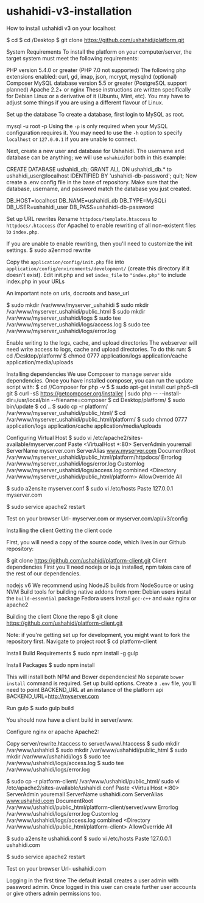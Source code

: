 # ushahidi-v3-installation
How to install ushahidi v3 on your localhost

$ cd
$ cd /Desktop
$ git clone https://github.com/ushahidi/platform.git

System Requirements
To install the platform on your computer/server, the target system must meet the following requirements:

PHP version 5.4.0 or greater (PHP 7.0 not supported)
The following php extensions enabled: curl, gd, imap, json, mcrypt, mysqlnd (optional)
Composer
MySQL database version 5.5 or greater (PostgreSQL support planned)
Apache 2.2+ or nginx
These instructions are written specifically for Debian Linux or a derivative of it (Ubuntu, Mint, etc). You may have to adjust some things if you are using a different flavour of Linux.

Set up the database
To create a database, first login to MySQL as root.

mysql -u root -p
Using the `-p` is only required when your MySQL configuration requires it.
You may need to use the `-h` option to specify `localhost` or `127.0.0.1` if you are unable to connect.

Next, create a new user and database for Ushahidi. The username and database can be anything; we will use `ushahidi`for both in this example:

CREATE DATABASE ushahidi_db;
GRANT ALL ON ushahidi_db.* to ushahidi_user@localhost IDENTIFIED BY 'ushahidi-db-password';
quit;
Now create a .env config file in the base of repository. Make sure that the database, username, and password match the database you just created.

DB_HOST=localhost
DB_NAME=ushahidi_db
DB_TYPE=MySQLi
DB_USER=ushahidi_user
DB_PASS=ushahidi-db-password

Set up URL rewrites
Rename `httpdocs/template.htaccess` to `httpdocs/.htaccess` (for Apache) to enable rewriting of all non-existent files to `index.php`.

If you are unable to enable rewriting, then you'll need to customize the init settings. $ sudo a2enmod rewrite

Copy the `application/config/init.php` file into `application/config/environments/development/` (create this directory if it doesn't exist).
Edit init.php and set `index_file` to `"index.php"` to include index.php in your URLs

An important note on urls, docroots and base_url

$ sudo mkdir /var/www/myserver_ushahidi
$ sudo mkdir /var/www/myserver_ushahidi/public_html
$ sudo mkdir /var/www/myserver_ushahidi/logs
$ sudo tee /var/www/myserver_ushahidi/logs/access.log
$ sudo tee /var/www/myserver_ushahidi/logs/error.log

Enable writing to the logs, cache, and upload directories
The webserver will need write access to logs, cache and upload directories. To do this run:
$ cd /Desktop/platform/
$ chmod 0777 application/logs application/cache application/media/uploads


Installing dependencies
We use Composer to manage server side dependencies. Once you have installed composer, you can run the update script with:
$ cd
//Composer for php -v 5
$ sudo apt-get install curl php5-cli git
$ curl -sS https://getcomposer.org/installer | sudo php -- --install-dir=/usr/local/bin --filename=composer
$ cd Desktop/platform/
$ sudo bin/update
$ cd ..
$ sudo cp -r platform/ /var/www/myserver_ushahidi/public_html/
$ cd /var/www/myserver_ushahidi/public_html/platform/
$ sudo chmod 0777 application/logs application/cache application/media/uploads

Configuring Virtual Host
$ sudo vi /etc/apache2/sites-available/myserver.conf
Paste
<VirtualHost *:80>
        ServerAdmin youremail
        ServerName myserver.com
        ServerAlias www.myserver.com
        DocumentRoot /var/www/myserver_ushahidi/public_html/platform/httpdocs/
        Errorlog /var/www/myserver_ushahidi/logs/error.log
        Customlog /var/www/myserver_ushahidi/logs/access.log combined
           <Directory /var/www/myserver_ushahidi/public_html/platform>
                   AllowOverride All
           </Directory>
</VirtualHost>

$ sudo a2ensite myserver.conf
$ sudo vi /etc/hosts
Paste
127.0.0.1	myserver.com

$ sudo service apache2 restart

Test on your browser Url- myserver.com or myserver.com/api/v3/config

Installing the client
Getting the client code

First, you will need a copy of the source code, which lives in our Github repository:

$ git clone https://github.com/ushahidi/platform-client.git
Client dependencies
First you'll need nodejs or io.js installed, npm takes care of the rest of our dependencies.

nodejs v6
We recommend using NodeJS builds from NodeSource or using NVM
Build tools for building native addons from npm:
Debian users install the `build-essential` package
Fedora users install `gcc-c++` and `make`
nginx or apache2

Building the client
Clone the repo
$ git clone https://github.com/ushahidi/platform-client.git
    
Note: if you're getting set up for development, you might want to fork the repository first.
Navigate to project root
$ cd platform-client
    
Install Build Requirements
$ sudo npm install -g gulp
    
Install Packages
$ sudo npm install
    
This will install both NPM and Bower dependencies! No separate `bower install` command is required.
Set up build options. Create a `.env` file, you'll need to point BACKEND_URL at an instance of the platform api
BACKEND_URL=http://myserver.com
    
Run gulp
$ sudo gulp build
    
You should now have a client build in server/www.

Configure nginx or apache
Apache2:

Copy server/rewrite.htaccess to server/www/.htaccess
$ sudo mkdir /var/www/ushahidi
$ sudo mkdir /var/www/ushahidi/public_html
$ sudo mkdir /var/www/ushahidi/logs
$ sudo tee /var/www/ushahidi/logs/access.log
$ sudo tee /var/www/ushahidi/logs/error.log

$ sudo cp -r platform-client/ /var/www/ushahidi/public_html/
sudo vi /etc/apache2/sites-available/ushahidi.conf
Paste
<VirtualHost *:80>
        ServerAdmin youremail
        ServerName ushahidi.com
        ServerAlias www.ushahidi.com
        DocumentRoot /var/www/ushahidi/public_html/platform-client/server/www
        Errorlog /var/www/ushahidi/logs/error.log
        Customlog /var/www/ushahidi/logs/access.log combined
           <Directory /var/www/ushahidi/public_html/platform-client>
                   AllowOverride All
           </Directory>
</VirtualHost>

$ sudo a2ensite ushahidi.conf
$ sudo vi /etc/hosts
Paste
127.0.0.1	ushahidi.com

$ sudo service apache2 restart

Test on your browser Url- ushahidi.com 

Logging in the first time
The default install creates a user admin with password admin. Once logged in this user can create further user accounts or give others admin permissions too.









